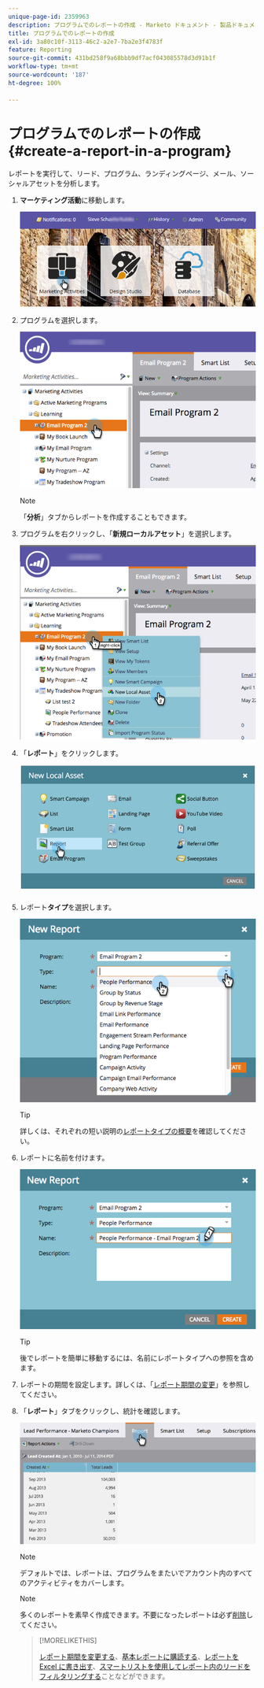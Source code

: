 ```yaml
---
unique-page-id: 2359963
description: プログラムでのレポートの作成 - Marketo ドキュメント - 製品ドキュメント
title: プログラムでのレポートの作成
exl-id: 3a80c10f-3113-46c2-a2e7-7ba2e3f4783f
feature: Reporting
source-git-commit: 431bd258f9a68bbb9df7acf043085578d3d91b1f
workflow-type: tm+mt
source-wordcount: '187'
ht-degree: 100%

---
```


# プログラムでのレポートの作成 {#create-a-report-in-a-program}

レポートを実行して、リード、プログラム、ランディングページ、メール、ソーシャルアセットを分析します。

1. **マーケティング活動**&#x200B;に移動します。

   ![](assets/login-marketing-activities.png)

1. プログラムを選択します。

   ![](assets/selectprogramreport.png)

   >[!NOTE]
   >
   >「**分析**」タブからレポートを作成することもできます。

1. プログラムを右クリックし、「**新規ローカルアセット**」を選択します。

   ![](assets/programrightclick-asset.png)

1. 「**レポート**」をクリックします。

   ![](assets/image2014-9-15-18-3a36-3a46.png)

1. レポート&#x200B;**タイプ**&#x200B;を選択します。

   ![](assets/choosereport.png)

   >[!TIP]
   >
   >詳しくは、それぞれの短い説明の[レポートタイプの概要](https://docs.marketo.com/display/DOCS/Report+Type+Overview)を確認してください。

1. レポートに名前を付けます。

   ![](assets/namereport.png)

   >[!TIP]
   >
   >後でレポートを簡単に移動するには、名前にレポートタイプへの参照を含めます。

1. レポートの期間を設定します。詳しくは、「[レポート期間の変更](/help/marketo/product-docs/reporting/basic-reporting/editing-reports/change-a-report-time-frame.md)」を参照してください。

1. 「**レポート**」タブをクリックし、統計を確認します。

   ![](assets/image2014-9-15-18-3a38-3a5.png)

   >[!NOTE]
   >
   >デフォルトでは、レポートは、プログラムをまたいでアカウント内のすべてのアクティビティをカバーします。

   >[!NOTE]
   >
   >多くのレポートを素早く作成できます。不要になったレポートは必ず[削除](/help/marketo/product-docs/reporting/basic-reporting/report-activity/delete-a-report.md)してください。

   >[!MORELIKETHIS]
   >
   >[レポート期間を変更する](/help/marketo/product-docs/reporting/basic-reporting/editing-reports/change-a-report-time-frame.md)、[基本レポートに購読する](/help/marketo/product-docs/reporting/basic-reporting/report-subscriptions/subscribe-to-a-basic-report.md)、[レポートを Excel に書き出す](/help/marketo/product-docs/reporting/basic-reporting/report-activity/export-a-report-to-excel.md)、[スマートリストを使用してレポート内のリードをフィルタリングする](/help/marketo/product-docs/reporting/basic-reporting/editing-reports/filter-people-in-a-report-with-a-smart-list.md)ことなどができます。
